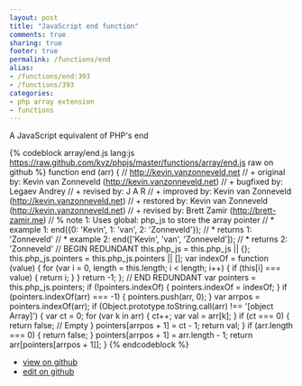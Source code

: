 ```yaml
---
layout: post
title: "JavaScript end function"
comments: true
sharing: true
footer: true
permalink: /functions/end
alias:
- /functions/end:393
- /functions/393
categories:
- php array extension
- functions
---
```

A JavaScript equivalent of PHP's end

<!-- more -->

{% codeblock array/end.js lang:js https://raw.github.com/kvz/phpjs/master/functions/array/end.js raw on github %}
function end (arr) {
    // http://kevin.vanzonneveld.net
    // +   original by: Kevin van Zonneveld (http://kevin.vanzonneveld.net)
    // +   bugfixed by: Legaev Andrey
    // +    revised by: J A R
    // +   improved by: Kevin van Zonneveld (http://kevin.vanzonneveld.net)
    // +   restored by: Kevin van Zonneveld (http://kevin.vanzonneveld.net)
    // +    revised by: Brett Zamir (http://brett-zamir.me)
    // %        note 1: Uses global: php_js to store the array pointer
    // *     example 1: end({0: 'Kevin', 1: 'van', 2: 'Zonneveld'});
    // *     returns 1: 'Zonneveld'
    // *     example 2: end(['Kevin', 'van', 'Zonneveld']);
    // *     returns 2: 'Zonneveld'
    // BEGIN REDUNDANT
    this.php_js = this.php_js || {};
    this.php_js.pointers = this.php_js.pointers || [];
    var indexOf = function (value) {
        for (var i = 0, length = this.length; i < length; i++) {
            if (this[i] === value) {
                return i;
            }
        }
        return -1;
    };
    // END REDUNDANT
    var pointers = this.php_js.pointers;
    if (!pointers.indexOf) {
        pointers.indexOf = indexOf;
    }
    if (pointers.indexOf(arr) === -1) {
        pointers.push(arr, 0);
    }
    var arrpos = pointers.indexOf(arr);
    if (Object.prototype.toString.call(arr) !== '[object Array]') {
        var ct = 0;
        for (var k in arr) {
            ct++;
            var val = arr[k];
        }
        if (ct === 0) {
            return false; // Empty
        }
        pointers[arrpos + 1] = ct - 1;
        return val;
    }
    if (arr.length === 0) {
        return false;
    }
    pointers[arrpos + 1] = arr.length - 1;
    return arr[pointers[arrpos + 1]];
}
{% endcodeblock %}

 - [view on github](https://github.com/kvz/phpjs/blob/master/functions/array/end.js)
 - [edit on github](https://github.com/kvz/phpjs/edit/master/functions/array/end.js)

